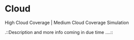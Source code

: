 # Cloud
High Cloud Coverage | Medium Cloud Coverage Simulation

.::Description and more info coming in due time ....::
